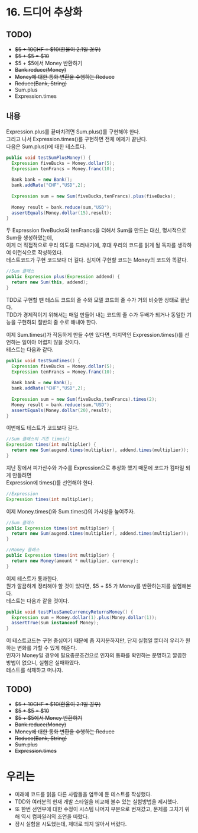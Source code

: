# 16. 드디어 추상화
## TODO)
 - ~~$5 + 10CHF = $10(환율이 2:1일 경우)~~
 - ~~$5 + $5 = $10~~
 - $5 + $5에서 Money 반환하기
 - ~~Bank.reduce(Money)~~
 - ~~Money에 대한 통화 변환을 수행하는 Reduce~~
 - ~~Reduce(Bank, String)~~
 - Sum.plus
 - Expression.times

## 내용
Expression.plus를 끝마치려면 Sum.plus()를 구현해야 한다.  
그리고 나서 Expression.times()를 구현하면 전체 예제가 끝난다.  
다음은 Sum.plus()에 대한 테스트다.
```JAVA
public void testSumPlusMoney() {
  Expression fiveBucks = Money.dollar(5);
  Expression tenFrancs = Money.franc(10);
        
  Bank bank = new Bank();
  bank.addRate("CHF","USD",2);
        
  Expression sum = new Sum(fiveBucks,tenFrancs).plus(fiveBucks);
        
  Money result = bank.reduce(sum,"USD");
  assertEquals(Money.dollar(15),result);        
}
```
두 Expression fiveBucks와 tenFrancs을 더해서 Sum을 만드는 대신, 명시적으로 Sum을 생성하였는데,  
이게 더 직접적으로 우리 의도를 드러내기에, 후대 우리의 코드를 읽게 될 독자를 생각하여 이런식으로 작성하였다.  
테스트코드가 구현 코드보다 더 길다. 심지어 구현할 코드는 Money의 코드와 똑같다.
```JAVA
//Sum 클래스
public Expression plus(Expression addend) {
  return new Sum(this, addend);
}
```
TDD로 구현할 땐 테스트 코드의 줄 수와 모델 코드의 줄 수가 거의 비슷한 상태로 끝난다.  
TDD가 경제적이기 위해서는 매일 만들어 내는 코드의 줄 수가 두배가 되거나 동일한 기능을 구현하되 절반의 줄 수로 해내야 한다.  
  
이제 Sum.times()가 작동하게 만들 수만 있다면, 마지막인 Expression.times()를 선언하는 일이야 어렵지 않을 것이다.  
테스트는 다음과 같다.
```JAVA
public void testSumTimes() {
  Expression fiveBucks = Money.dollar(5);
  Expression tenFrancs = Money.franc(10);
        
  Bank bank = new Bank();
  bank.addRate("CHF","USD",2);
        
  Expression sum = new Sum(fiveBucks,tenFrancs).times(2);
  Money result = bank.reduce(sum,"USD");
  assertEquals(Money.dollar(20),result);
}
```
이번에도 테스트가 코드보다 길다.
```JAVA
//Sum 클래스의 기존 times()
Expression times(int multiplier) {
  return new Sum(augend.times(multiplier), addend.times(multiplier));
}
```
지난 장에서 피가산수와 가수를 Expression으로 추상화 했기 때문에 코드가 컴파일 되게 만들려면  
Expression에 times()를 선언해야 한다.
```JAVA
//Expression
Expression times(int multiplier);
```
이제 Money.times()와 Sum.times()의 가시성을 높여주자.
```JAVA
//Sum 클래스
public Expression times(int multiplier) {
  return new Sum(augend.times(multiplier), addend.times(multiplier));
}

//Money 클래스
public Expression times(int multiplier) {
  return new Money(amount * multiplier, currency);
}
```
이제 테스트가 통과한다.  
뭔가 깔끔하게 정리해야 할 것이 있다면, $5 + $5 가 Money를 반환하는지를 실험해본다.  
테스트는 다음과 같을 것이다.
```JAVA
public void testPlusSameCurrencyReturnsMoney() {
  Expression sum = Money.dollar(1).plus(Money.dollar(1));
  assertTrue(sum instanceof Money);
}
```
이 테스트코드는 구현 중심이기 때문에 좀 지저분하지만, 단지 실험일 뿐더러 우리가 원하는 변화를 가할 수 있게 해준다.  
인자가 Money일 경우에 필요충분조건으로 인자의 통화를 확인하는 분명하고 깔끔한 방법이 없으니, 실험은 실패하였다.  
테스트를 삭제하고 떠나자.

## TODO)
 - ~~$5 + 10CHF = $10(환율이 2:1일 경우)~~
 - ~~$5 + $5 = $10~~
 - ~~$5 + $5에서 Money 반환하기~~
 - ~~Bank.reduce(Money)~~
 - ~~Money에 대한 통화 변환을 수행하는 Reduce~~
 - ~~Reduce(Bank, String)~~
 - ~~Sum.plus~~
 - ~~Expression.times~~

# 우리는
 - 미래에 코드를 읽을 다른 사람들을 염두에 둔 테스트를 작성했다.
 - TDD와 여러분의 현재 개발 스타일을 비교해 볼수 있는 실험방법을 제시했다.
 - 또 한번 선언부에 대한 수정이 시스템 나머지 부분으로 번져갔고, 문제를 고치기 위해 역시 컴파일러의 조언을 따랐다.
 - 잠시 실험을 시도했는데, 제대로 되지 않아서 버렸다.

